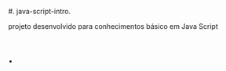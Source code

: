  #. java-script-intro.     
         
  projeto desenvolvido para conhecimentos básico em Java Script

<h1>    </  h1>. 
 
